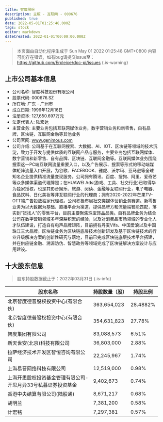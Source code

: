```yaml
---
title: 智度股份
description: 主板 - 互联网 - 000676
published: true
date: 2022-05-01T01:25:48.000Z
tags: stock
editor: markdown
dateCreated: 2022-01-01T00:00:00.000Z
---
```


> 本页面由自动化程序生成于 Sun May 01 2022 01:25:48 GMT+0800
> 内容可能存在错误，如有bug请提交issue至：https://github.com/Eroleice/doc-pi/issues
{.is-warning}

## 上市公司基本信息
- 公司名称: 智度科技股份有限公司
- 股票代码: 000676.SZ
- 所在地: 广东 - 广州市
- 成立日期: 1996年12月16日
- 注册资本: 127,650.697万元
- 法定代表人: 陆宏达
- 主营业务: 主要业务包括互联网媒体业务，数字营销业务和新零售，自有品牌，区块链，互联网金融等其他业务
- 公司官网: www.genimous.com
- 公司介绍: 公司基于在互联网搜索、大数据、AI、IOT、区块链等领域的技术沉淀，致力于开发与提供优质的互联网产品与服务，主要业务包括互联网媒体、数字营销和新零售、自有品牌、区块链、互联网金融等。互联网媒体业务围绕搜索这一PC端互联网流量重要入口，以及广告展示、搜索等形式的移动端媒体矩阵流量入口开展，为谷歌、FACEBOOK、雅虎、沃尔玛、亚马逊等全球知名企业提供精准流量变现服务。公司拥有腾讯、百度、搜狗、阿里、爱奇艺等众多媒体渠道代理牌照；在HUAWEI Ads(游戏、工具、社交行业)已取得华为独家授权，也是其影音娱乐、旅游、阅读、金融等互联网行业，电子电器、食品饮料、日化美妆等非互联网行业的代理商；拥有2020-2022年芒果TV-OTT端广告投放独家代理权。公司积极布局社交类媒体营销业务赛道。新零售业务为以大数据为基础、直播平台为渠道，提供品牌方和流量端智能匹配，落实到“货找人”的零售平台，目前主要聚焦珠宝饰品品类。自有品牌业务为结合公司在数字营销领域多年深耕积累的经验，以及对消费品市场领域的专业化人才队伍建设，打造自有电声品牌矩阵，目前拥有丹麦Vifa、中国爱浪以及中国珠江三大品牌。区块链业务为区块链底层技术创新研发及基于区块链技术的行业升级解决方案的创新性研究与落地，目前已完成区块链底层技术平台搭建，并在供应链金融、溯源防伪、智慧政务等领域完成了区块链解决方案设计与应用建设。


## 十大股东信息
> 股东持股数据截止于：2022年03月31日
{.is-info}

| 股东名称 | 持股数量（股） | 持股比例 |
| --- | --- | --- |
| 北京智度德普股权投资中心(有限合伙) | 363,654,023 | 28.4882% |
| 北京智度德普股权投资中心(有限合伙) | 354,631,823 | 27.78% |
| 智度集团有限公司 | 83,088,573 | 6.51% |
| 新天世安(北京)科技有限公司 | 36,803,000 | 2.88% |
| 拉萨经济技术开发区智恒咨询有限公司 | 22,245,967 | 1.74% |
| 上海易晋网络科技有限公司 | 12,519,000 | 0.98% |
| 上海开思股权投资基金管理有限公司-开思月异33号私募证券投资基金 | 9,402,673 | 0.74% |
| 香港中央结算有限公司(陆股通) | 8,671,217 | 0.68% |
| 胡明兰 | 7,381,200 | 0.58% |
| 计宏铭 | 7,297,381 | 0.57% |




